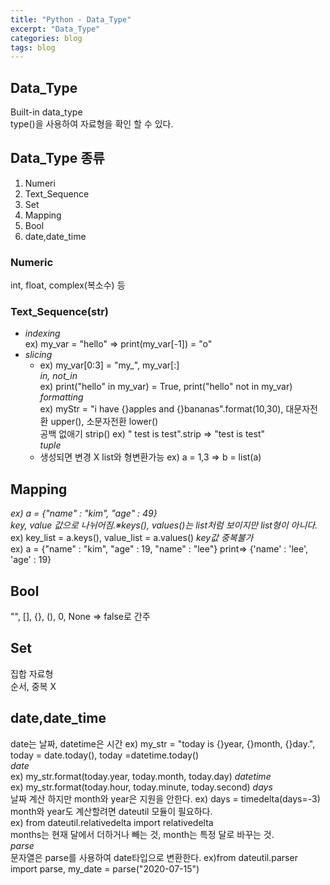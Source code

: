 ```yaml
---
title: "Python - Data_Type"
excerpt: "Data_Type"
categories: blog
tags: blog
---
```

## Data_Type 
 
Built-in data_type  
type()을 사용하여 자료형을 확인 할 수 있다.

## Data_Type 종류  

1. Numeri  
1. Text_Sequence  
1. Set  
1. Mapping  
1. Bool
1. date,date_time

### Numeric  
int, float, complex(복소수) 등

### Text_Sequence(str)  
- *indexing*  
   ex) my_var = "hello" => print(my_var[-1]) = "o"  
- *slicing*  
   - ex) my_var[0:3] = "my_", my_var[:]  
*in, not_in*  
   ex) print("hello" in my_var) = True, print("hello" not in my_var)  
*formatting*  
   ex) myStr = "i have {}apples and {}bananas".format(10,30), 대문자전환 upper(), 소문자전환 lower()  
   공백 없애기 strip() ex) "  test is test".strip => "test is test"  
*tuple*  
	- 생성되면 변경 X list와 형변환가능 ex) a = 1,3 => b = list(a)  

## Mapping  
*ex) a = {"name" : "kim", "age" : 49}*  
*key, value 값으로 나뉘어짐.※keys(), values()는 list처럼 보이지만 list형이 아니다.*  
   ex) key_list = a.keys(), value_list = a.values() 
*key값 중복불가*  
   ex) a = {"name" : "kim", "age" : 19, "name" : "lee"} print=> {'name' : 'lee',  'age' : 19}  

## Bool
"", [], {}, (), 0, None => false로 간주

## Set
집합 자료형  
순서, 중복 X

## date,date_time
date는 날짜, datetime은 시간
   ex) my_str = "today is {}year, {}month, {}day.", today = date.today(), today =datetime.today()  
*date*  
   ex) my_str.format(today.year, today.month, today.day)
*datetime*  
   ex) my_str.format(today.hour, today.minute, today.second)
*days*  
   날짜 계산 하지만 month와 year은 지원을 안한다. ex) days = timedelta(days=-3)  
      month와 year도 계산할려면 dateutil 모듈이 필요하다.  
         ex) from dateutil.relativedelta import relativedelta  
      months는 현재 달에서 더하거나 빼는 것, month는 특정 달로 바꾸는 것.  
*parse*  
   문자열은 parse를 사용하여 date타입으로 변환한다.
   ex)from dateutil.parser import parse, my_date = parse("2020-07-15")
